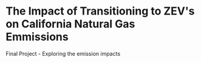 # The Impact of Transitioning to ZEV's on California Natural Gas Emmissions
Final Project - Exploring the emission impacts 
